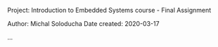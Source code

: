 Project: Introduction to Embedded Systems course - Final Assignment

Author: Michal Soloducha
Date created: 2020-03-17

...

